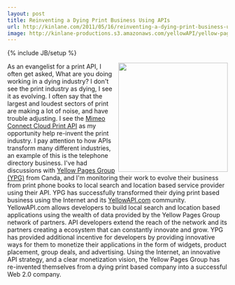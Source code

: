 ```yaml
---
layout: post
title: Reinventing a Dying Print Business Using APIs
url: http://kinlane.com/2011/05/16/reinventing-a-dying-print-business-using-apis/
image: http://kinlane-productions.s3.amazonaws.com/yellowAPI/yellow-pages-group.png
---
```

{% include JB/setup %}
<p>
     <a href="http://www.ypg.com/en/"><img class="c1" src="http://kinlane-productions.s3.amazonaws.com/yellowAPI/yellow-pages-group.png" alt="" width="250" align="right" /></a> As an evangelist for a print API, I often get asked, What are you doing working in a dying industry? I don't see the print industry as dying, I see it as evolving. I often say that the largest and loudest sectors of print are making a lot of noise, and have trouble adjusting. I see the <a title="Mimeo Connect Cloud Print API" href="../../">Mimeo Connect Cloud Print API</a> as my opportunity help re-invent the print industry. I pay attention to how APIs transform many different industries, an example of this is the telephone directory business. I've had discussions with <a href="http://www.ypg.com/en/">Yellow Pages Group (YPG)</a> from Canda, and I'm monitoring their work to evolve their business from print phone books to local search and location based service provider using their API. YPG has successfully transformed their dying print based business using the Internet and its <a href="http://www.yellowapi.com/">YellowAPI.com</a> community. YellowAPI.com allows developers to build local search and location based applications using the wealth of data provided by the Yellow Pages Group network of partners. API developers extend the reach of the network and its partners creating a ecosystem that can constantly innovate and grow. YPG has provided additional incentive for developers by providing innovative ways for them to monetize their applications in the form of widgets, product placement, group deals, and advertising. Using the Internet, an innovative API strategy, and a clear monetization vision, the Yellow Pages Group has re-invented themselves from a dying print based company into a successful Web 2.0 company.
</p>